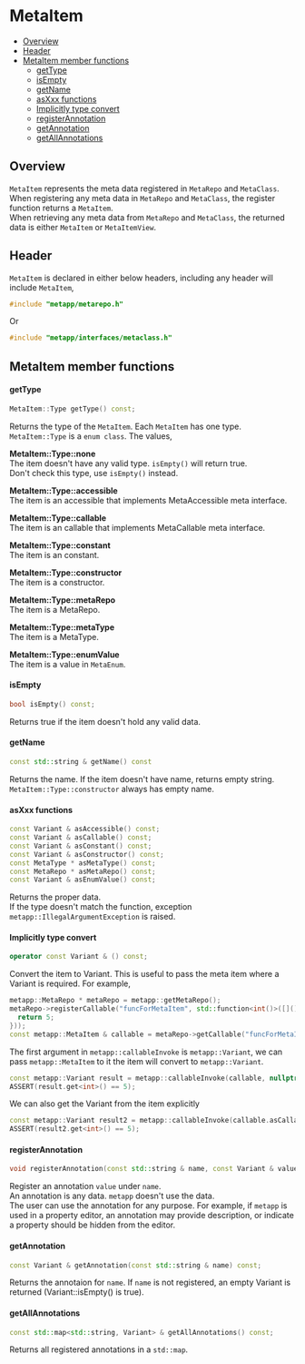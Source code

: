 [//]: # (Auto generated file, don't modify this file.)

# MetaItem
<!--begintoc-->
* [Overview](#a2_1)
* [Header](#a2_2)
* [MetaItem member functions](#a2_3)
  * [getType](#a4_1)
  * [isEmpty](#a4_2)
  * [getName](#a4_3)
  * [asXxx functions](#a4_4)
  * [Implicitly type convert](#a4_5)
  * [registerAnnotation](#a4_6)
  * [getAnnotation](#a4_7)
  * [getAllAnnotations](#a4_8)
<!--endtoc-->

<a id="a2_1"></a>
## Overview

`MetaItem` represents the meta data registered in `MetaRepo` and `MetaClass`.  
When registering any meta data in `MetaRepo` and `MetaClass`, the register function returns a `MetaItem`.  
When retrieving any meta data from `MetaRepo` and `MetaClass`, the returned data is either `MetaItem` or `MetaItemView`.  

<a id="a2_2"></a>
## Header

`MetaItem` is declared in either below headers, including any header will include `MetaItem`,


```c++
#include "metapp/metarepo.h"
```

Or

```c++
#include "metapp/interfaces/metaclass.h"
```

<a id="a2_3"></a>
## MetaItem member functions

<a id="a4_1"></a>
#### getType

```c++
MetaItem::Type getType() const;
```

Returns the type of the `MetaItem`. Each `MetaItem` has one type.  
`MetaItem::Type` is a `enum class`. The values,  

**MetaItem::Type::none**  
The item doesn't have any valid type. `isEmpty()` will return true.  
Don't check this type, use `isEmpty()` instead.

**MetaItem::Type::accessible**  
The item is an accessible that implements MetaAccessible meta interface.  

**MetaItem::Type::callable**  
The item is an callable that implements MetaCallable meta interface.  

**MetaItem::Type::constant**  
The item is an constant.  

**MetaItem::Type::constructor**  
The item is a constructor.

**MetaItem::Type::metaRepo**  
The item is a MetaRepo.  

**MetaItem::Type::metaType**  
The item is a MetaType.  

**MetaItem::Type::enumValue**  
The item is a value in `MetaEnum`.  

<a id="a4_2"></a>
#### isEmpty

```c++
bool isEmpty() const;
```

Returns true if the item doesn't hold any valid data.  

<a id="a4_3"></a>
#### getName

```c++
const std::string & getName() const
```

Returns the name. If the item doesn't have name, returns empty string.  
`MetaItem::Type::constructor` always has empty name.  

<a id="a4_4"></a>
#### asXxx functions

```c++
const Variant & asAccessible() const;
const Variant & asCallable() const;
const Variant & asConstant() const;
const Variant & asConstructor() const;
const MetaType * asMetaType() const;
const MetaRepo * asMetaRepo() const;
const Variant & asEnumValue() const;
```

Returns the proper data.  
If the type doesn't match the function, exception `metapp::IllegalArgumentException` is raised.  

<a id="a4_5"></a>
#### Implicitly type convert

```c++
operator const Variant & () const;
```

Convert the item to Variant. This is useful to pass the meta item where a Variant is required. For example,  

```c++
metapp::MetaRepo * metaRepo = metapp::getMetaRepo();
metaRepo->registerCallable("funcForMetaItem", std::function<int()>([]() {
  return 5;
}));
const metapp::MetaItem & callable = metaRepo->getCallable("funcForMetaItem");
```

The first argument in `metapp::callableInvoke` is `metapp::Variant`,
we can pass `metapp::MetaItem` to it the item will convert to `metapp::Variant`.

```c++
const metapp::Variant result = metapp::callableInvoke(callable, nullptr);
ASSERT(result.get<int>() == 5);
```

We can also get the Variant from the item explicitly

```c++
const metapp::Variant result2 = metapp::callableInvoke(callable.asCallable(), nullptr);
ASSERT(result2.get<int>() == 5);
```

<a id="a4_6"></a>
#### registerAnnotation

```c++
void registerAnnotation(const std::string & name, const Variant & value);
```

Register an annotation `value` under `name`.  
An annotation is any data. `metapp` doesn't use the data.  
The user can use the annotation for any purpose.
For example, if `metapp` is used in a property editor, an annotation may provide description,
or indicate a property should be hidden from the editor.

<a id="a4_7"></a>
#### getAnnotation

```c++
const Variant & getAnnotation(const std::string & name) const;
```

Returns the annotaion for `name`. If `name` is not registered, an empty Variant is returned (Variant::isEmpty() is true).

<a id="a4_8"></a>
#### getAllAnnotations

```c++
const std::map<std::string, Variant> & getAllAnnotations() const;
```

Returns all registered annotations in a `std::map`.
